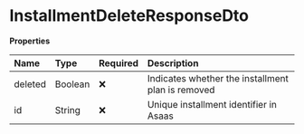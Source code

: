 # InstallmentDeleteResponseDto

**Properties**

| Name    | Type    | Required | Description                                       |
| :------ | :------ | :------- | :------------------------------------------------ |
| deleted | Boolean | ❌       | Indicates whether the installment plan is removed |
| id      | String  | ❌       | Unique installment identifier in Asaas            |

<!-- This file was generated by liblab | https://liblab.com/ -->
